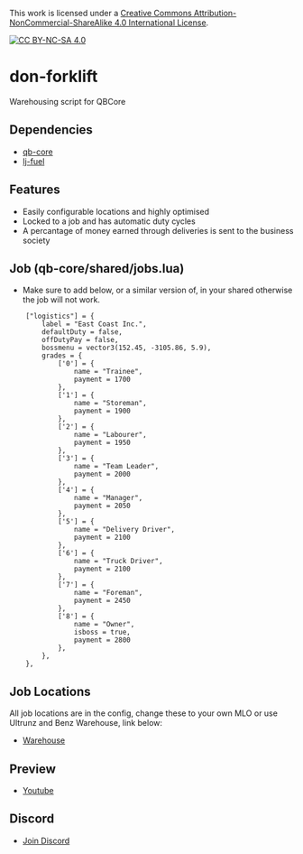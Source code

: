 This work is licensed under a [Creative Commons Attribution-NonCommercial-ShareAlike 4.0
International License][cc-by-nc-sa].

[![CC BY-NC-SA 4.0][cc-by-nc-sa-image]][cc-by-nc-sa]

[cc-by-nc-sa]: http://creativecommons.org/licenses/by-nc-sa/4.0/
[cc-by-nc-sa-image]: https://licensebuttons.net/l/by-nc-sa/4.0/88x31.png
[cc-by-nc-sa-shield]: https://img.shields.io/badge/License-CC%20BY--NC--SA%204.0-lightgrey.svg

# don-forklift
Warehousing script for QBCore

## Dependencies
- [qb-core](https://github.com/qbcore-framework/qb-core)
- [lj-fuel](https://github.com/loljoshie/lj-fuel)

## Features
- Easily configurable locations and highly optimised
- Locked to a job and has automatic duty cycles
- A percantage of money earned through deliveries is sent to the business society

## Job (qb-core/shared/jobs.lua)
- Make sure to add below, or a similar version of, in your shared otherwise the job will not work.

```
	["logistics"] = { 
        label = "East Coast Inc.",
        defaultDuty = false,
		offDutyPay = false,
		bossmenu = vector3(152.45, -3105.86, 5.9),
        grades = {
            ['0'] = {
                name = "Trainee",
                payment = 1700
            },
            ['1'] = {
                name = "Storeman",
                payment = 1900
            },
            ['2'] = {
                name = "Labourer",
                payment = 1950
            },
            ['3'] = {
                name = "Team Leader",
                payment = 2000
            },
            ['4'] = {
                name = "Manager",
                payment = 2050
            },
            ['5'] = {
                name = "Delivery Driver",
                payment = 2100
			},	
            ['6'] = {
                name = "Truck Driver",
                payment = 2100
            },
            ['7'] = {
                name = "Foreman",
                payment = 2450
            },
            ['8'] = {
                name = "Owner",
				isboss = true,
                payment = 2800
            },
        },   
    },
```

## Job Locations

All job locations are in the config, change these to your own MLO or use Ultrunz and Benz Warehouse, link below:

- [Warehouse](https://ultrunz.com/store/warehouse)

## Preview
- [Youtube](https://youtu.be/_WErvl12J_w)

## Discord
- [Join Discord](https://discord.gg/tVA58nbBuk)
